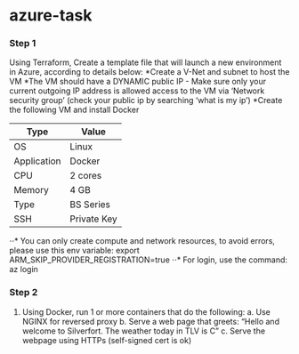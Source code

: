 # azure-task

### Step 1
Using Terraform, Create a template file that will launch a new environment in Azure, according to details below:
*Create a V-Net  and subnet to host the VM
*The VM should have a DYNAMIC public IP - Make sure only your current outgoing IP address is allowed access to the VM via ‘Network security group’ (check your public ip by searching ‘what is my ip’)
*Create the following VM and install Docker
    					
| Type | Value |
| --- | --- |
| OS | Linux |
| Application | Docker |
| CPU | 2 cores |
| Memory | 4 GB |
| Type | BS Series |
| SSH | Private Key |

⋅⋅*	You can only create compute and network resources, to avoid errors, please use this env variable:
export ARM_SKIP_PROVIDER_REGISTRATION=true
⋅⋅*	For login, use the command: az login


### Step 2
1.	Using Docker, run 1 or more containers that do the following:
a.	Use NGINX for reversed proxy
b.	Serve a web page that greets: 
“Hello <Client IP> and welcome to Silverfort. The weather today in TLV is <Celsius> C”
c.	Serve the webpage using HTTPs (self-signed cert is ok)
